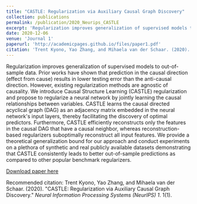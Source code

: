 ```yaml
---
title: "CASTLE: Regularization via Auxiliary Causal Graph Discovery"
collection: publications
permalink: /publication/2020_Neurips_CASTLE
excerpt: 'Regularization improves generalization of supervised models to out-of-sample data. Prior works have shown that prediction in the causal direction (effect from cause) results in lower testing error than the anti-causal direction. However, existing regularization methods are agnostic of causality. We introduce Causal Structure Learning (CASTLE) regularization and propose to regularize a neural network by jointly learning the causal relationships between variables. CASTLE learns the causal directed acyclical graph (DAG) as an adjacency matrix embedded in the neural network's input layers, thereby facilitating the discovery of optimal predictors. Furthermore, CASTLE efficiently reconstructs only the features in the causal DAG that have a causal neighbor, whereas reconstruction-based regularizers suboptimally reconstruct all input features. We provide a theoretical generalization bound for our approach and conduct experiments on a plethora of synthetic and real publicly available datasets demonstrating that CASTLE consistently leads to better out-of-sample predictions as compared to other popular benchmark regularizers.'
date: 2020-12-06
venue: 'Journal 1'
paperurl: 'http://academicpages.github.io/files/paper1.pdf'
citation: 'Trent Kyono, Yao Zhang, and Mihaela van der Schaar. (2020). &quot;CASTLE: Regularization via Auxiliary Causal Graph Discovery.&quot; <i>Neural Information Processing Systems (NeurIPS)</i>. 1(1).'
---
```

Regularization improves generalization of supervised models to out-of-sample data. Prior works have shown that prediction in the causal direction (effect from cause) results in lower testing error than the anti-causal direction. However, existing regularization methods are agnostic of causality. We introduce Causal Structure Learning (CASTLE) regularization and propose to regularize a neural network by jointly learning the causal relationships between variables. CASTLE learns the causal directed acyclical graph (DAG) as an adjacency matrix embedded in the neural network's input layers, thereby facilitating the discovery of optimal predictors. Furthermore, CASTLE efficiently reconstructs only the features in the causal DAG that have a causal neighbor, whereas reconstruction-based regularizers suboptimally reconstruct all input features. We provide a theoretical generalization bound for our approach and conduct experiments on a plethora of synthetic and real publicly available datasets demonstrating that CASTLE consistently leads to better out-of-sample predictions as compared to other popular benchmark regularizers.

[Download paper here](http://academicpages.github.io/files/paper1.pdf)

Recommended citation: Trent Kyono, Yao Zhang, and Mihaela van der Schaar. (2020). "CASTLE: Regularization via Auxiliary Causal Graph Discovery." <i>Neural Information Processing Systems (NeurIPS) 1</i>. 1(1).
